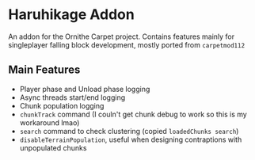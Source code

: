 # Haruhikage Addon

An addon for the Ornithe Carpet project. Contains features mainly for singleplayer falling block development, mostly ported from `carpetmod112`

## Main Features
- Player phase and Unload phase logging
- Async threads start/end logging
- Chunk population logging
- `chunkTrack` command (I couln't get chunk debug to work so this is my workaround lmao)
- `search` command to check clustering (copied `loadedChunks search`)
- `disableTerrainPopulation`, useful when designing contraptions with unpopulated chunks
